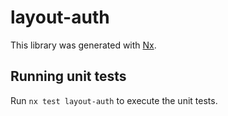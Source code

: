 # layout-auth

This library was generated with [Nx](https://nx.dev).

## Running unit tests

Run `nx test layout-auth` to execute the unit tests.
